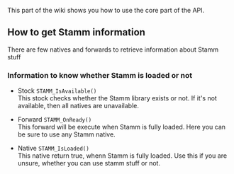 This part of the wiki shows you how to use the core part of the API.

## How to get Stamm information

There are few natives and forwards to retrieve information about Stamm stuff

### Information to know whether Stamm is loaded or not

- Stock `STAMM_IsAvailable()`    
	This stock checks whether the Stamm library exists or not.
	If it's not available, then all natives are unavailable.

- Forward `STAMM_OnReady()`  
	This forward will be execute when Stamm is fully loaded.
	Here you can be sure to use any Stamm native.

- Native `STAMM_IsLoaded()`    
	This native return true, whenn Stamm is fully loaded.
	Use this if you are unsure, whether you can use stamm stuff or not.